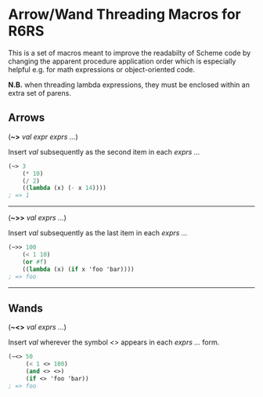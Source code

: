 Arrow/Wand Threading Macros for R6RS
====================================

This is a set of macros meant to improve the readabilty of Scheme code by
changing the apparent procedure application order which is especially helpful
e.g. for math expressions or object-oriented code.

**N.B.** when threading lambda expressions, they must be enclosed within an extra set of parens.

## Arrows
(**~>** *val expr exprs ...*)

Insert *val* subsequently as the second item in each *exprs ...*

```scheme
(~> 3
    (* 10)
    (/ 2)
    ((lambda (x) (- x 14))))
; => 1
```
---
(**~>>** *val exprs ...*)

Insert *val* subsequently as the last item in each *exprs ...*

```scheme
(~>> 100
    (< 1 10)
    (or #f)
    ((lambda (x) (if x 'foo 'bar))))
; => foo
```
---

## Wands
(**~<>** *val exprs ...*)

Insert *val* wherever the symbol *<>* appears in each *exprs ...* form.

```scheme
(~<> 50
     (< 1 <> 100)
     (and <> <>)
     (if <> 'foo 'bar))
; => foo
```
